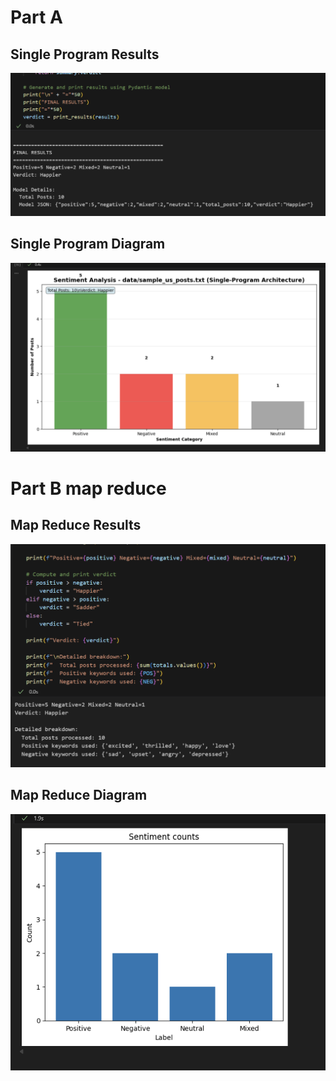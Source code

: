 # Part A

## Single Program Results
![single program results](single_program_results.png)
## Single Program Diagram
![single program diagram](single_program_diagram.png)
# Part B map reduce
## Map Reduce Results
![map reduce results](map_reduce_results.png)
## Map Reduce Diagram
![map reduce diagram](map_reduce_diagram.png)